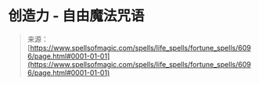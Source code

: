 <!--yml

category: 未分类

date: 2024-06-12 18:40:37

-->

# 创造力 - 自由魔法咒语

> 来源：[https://www.spellsofmagic.com/spells/life_spells/fortune_spells/6096/page.html#0001-01-01](https://www.spellsofmagic.com/spells/life_spells/fortune_spells/6096/page.html#0001-01-01)
